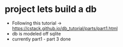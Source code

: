 # project lets build a db  
- Following this tutorial -> https://cstack.github.io/db_tutorial/parts/part1.html  
- db is modeled off sqlite  
- currently part1 - part 3 done  
